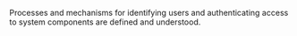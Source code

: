 Processes and mechanisms for identifying users and authenticating access to system components are defined and understood.